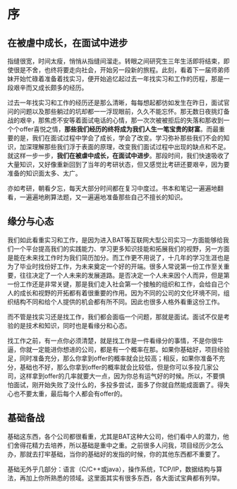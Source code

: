 # 序

## 在被虐中成长，在面试中进步
指缝很宽，时间太瘦，悄悄从指缝间溜走。转眼之间研究生三年生活即将结束，即使很是不舍，也终将要走向社会，开始另一段新的旅程。此刻，看着下一届师弟师妹开始忙碌着准备着找实习，便开始追忆起过去一年找实习和工作的历程，那是一段艰辛而又成长颇多的经历。

过去一年找实习和工作的经历还是那么清晰，每每想起都彷如发生在昨日，面试官问的问题以及那些躺过的坑却都一一浮现眼前，久久不能忘怀。那无数日夜挑灯备战的艰辛，那焦虑不安等着面试电话的心情，那一次次被被拒后的失落和那收到一个个offer喜悦之情，**那些我们经历的终将成为我们人生一笔宝贵的财富**。而最重要的是，我们在面试过程中学会了成长，学会了改变。学习弥补那些我们不会的知识，加深理解那些我们浮于表面的原理，改变我们面试过程中出现的缺点和不足。就这样一步一步，**我们在被虐中成长，在面试中进步**。那段时间，我们快速吸收了大量知识，又好像重新回到了当年的考研状态，但又感觉比考研还要艰辛，因为要准备的知识面太多、太广。

亦如考研，朝看夕忘，每天大部分时间都在复习中度过。书本和笔记一遍遍地翻看，一遍遍地刷算法题，又一遍遍地准备那些自己不擅长的知识。


## 缘分与心态
我们如此看重实习和工作，是因为进入BAT等互联网大型公司实习一方面能够给我们一个平台提高我们的实践能力、学习更多知识技能和拓展我们的视野，另一方面是能在未来找工作时为我们简历加分。而工作更不用说了，十几年的学习生涯也是为了毕业时找份好工作，为未来奠定一个好的开端。很多人常说第一份工作至关重要，往往决定了一个人未来的发展道路。是否决定一个人未来因个人而异，但是第一份工作还是非常关键，那是我们走入社会第一个接触的组织和工作，会给自己个人的成长和视野的开拓都有着很重要的作用。因为不同的公司的文化环境不同，组织结构不同和给个人提供的机会都有所不同。因此也很多人格外看重这份工作。


而不管是找实习还是找工作，我们都会面临一个问题，那就是面试。面试不仅是考验的是技术和知识，同时也是看缘分和心态。

找工作之前，有一点你必须清楚，就是找工作是一件看缘分的事情，不是你很牛逼，你就一定能进你想进的公司，都是有一个概率在那。如果你基础好，项目经验足，同时准备充分，那么你拿到offer的概率就会比较高；相反，如果你准备不充分，基础也不好，那么你拿到offer的概率就会比较低，但是你可以多投几家公司，这样拿到offer的几率就要大一点，因为你总有运气好的时候。所以，不要惧怕面试，刚开始失败了没什么的，多投多尝试，面多了你就自然能成面霸了。得失心也不要太重，最后每个人都会有offer的。



## 基础备战

基础这东西，各个公司都很看重，尤其是BAT这种大公司，他们看中人的潜力，他们舍得花精力去培养，所以基础是重中之重。之前很多人问我，项目经历少怎么办，那就去打牢基础，当你的基础好的发指的时候，你的其他东西都不重要了。
  
基础无外乎几部分：语言（C/C++或java），操作系统，TCP/IP，数据结构与算法，再加上你所熟悉的领域。这里面其实有很多东西，各大面试宝典都有列举。
  


[](https://www.nowcoder.com/discuss/3043?type=2&order=4&pos=65&page=7)

